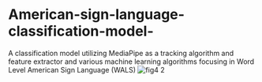 # American-sign-language-classification-model-
A classification model utilizing MediaPipe as a tracking algorithm and feature extractor and various machine learning algorithms focusing in Word Level American Sign Language (WALS)
![fig4 2](https://user-images.githubusercontent.com/60088090/171367944-dd477fb1-d585-4084-af82-db5b9c9fc09d.png)
